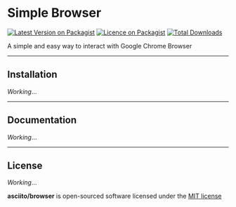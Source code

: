 # Simple Browser

[![Latest Version on Packagist](https://img.shields.io/packagist/v/asciito/browser.svg?label=Packagist&style=flat-square)](https://packagist.org/packages/asciito/browser)
[![Licence on Packagist](https://img.shields.io/packagist/l/asciito/laravel-package.svg?label=Packagist%20License&style=flat-square)](https://packagist.org/packages/asciito/browser)
[![Total Downloads](https://img.shields.io/packagist/dt/asciito/laravel-package.svg?label=Downloads&style=flat-square)](https://packagist.org/packages/asciito/browser)

A simple and easy way to interact with Google Chrome Browser

---
## Installation

_Working_...

---
## Documentation

_Working_...

---
## License

_Working_...

__asciito/browser__ is open-sourced software licensed under the [MIT license](LICENSE.md)